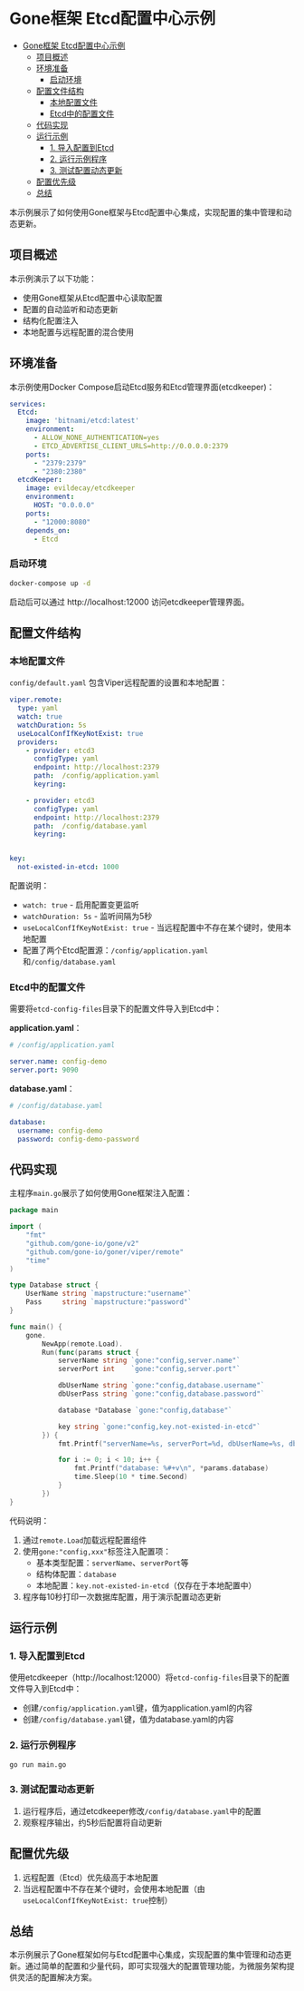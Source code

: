 # Gone框架 Etcd配置中心示例

- [Gone框架 Etcd配置中心示例](#gone框架-etcd配置中心示例)
  - [项目概述](#项目概述)
  - [环境准备](#环境准备)
    - [启动环境](#启动环境)
  - [配置文件结构](#配置文件结构)
    - [本地配置文件](#本地配置文件)
    - [Etcd中的配置文件](#etcd中的配置文件)
  - [代码实现](#代码实现)
  - [运行示例](#运行示例)
    - [1. 导入配置到Etcd](#1-导入配置到etcd)
    - [2. 运行示例程序](#2-运行示例程序)
    - [3. 测试配置动态更新](#3-测试配置动态更新)
  - [配置优先级](#配置优先级)
  - [总结](#总结)


本示例展示了如何使用Gone框架与Etcd配置中心集成，实现配置的集中管理和动态更新。

## 项目概述

本示例演示了以下功能：

- 使用Gone框架从Etcd配置中心读取配置
- 配置的自动监听和动态更新
- 结构化配置注入
- 本地配置与远程配置的混合使用

## 环境准备

本示例使用Docker Compose启动Etcd服务和Etcd管理界面(etcdkeeper)：

```yaml
services:
  Etcd:
    image: 'bitnami/etcd:latest'
    environment:
      - ALLOW_NONE_AUTHENTICATION=yes
      - ETCD_ADVERTISE_CLIENT_URLS=http://0.0.0.0:2379
    ports:
      - "2379:2379"
      - "2380:2380"
  etcdKeeper:
    image: evildecay/etcdkeeper
    environment:
      HOST: "0.0.0.0"
    ports:
      - "12000:8080"
    depends_on:
      - Etcd
```

### 启动环境

```bash
docker-compose up -d
```

启动后可以通过 http://localhost:12000 访问etcdkeeper管理界面。

## 配置文件结构

### 本地配置文件

`config/default.yaml` 包含Viper远程配置的设置和本地配置：

```yaml
viper.remote:
  type: yaml
  watch: true
  watchDuration: 5s
  useLocalConfIfKeyNotExist: true
  providers:
    - provider: etcd3
      configType: yaml
      endpoint: http://localhost:2379
      path:  /config/application.yaml
      keyring:

    - provider: etcd3
      configType: yaml
      endpoint: http://localhost:2379
      path:  /config/database.yaml
      keyring:


key:
  not-existed-in-etcd: 1000
```

配置说明：
- `watch: true` - 启用配置变更监听
- `watchDuration: 5s` - 监听间隔为5秒
- `useLocalConfIfKeyNotExist: true` - 当远程配置中不存在某个键时，使用本地配置
- 配置了两个Etcd配置源：`/config/application.yaml`和`/config/database.yaml`

### Etcd中的配置文件

需要将`etcd-config-files`目录下的配置文件导入到Etcd中：

**application.yaml**：
```yaml
# /config/application.yaml

server.name: config-demo
server.port: 9090
```

**database.yaml**：
```yaml
# /config/database.yaml

database:
  username: config-demo
  password: config-demo-password
```

## 代码实现

主程序`main.go`展示了如何使用Gone框架注入配置：

```go
package main

import (
	"fmt"
	"github.com/gone-io/gone/v2"
	"github.com/gone-io/goner/viper/remote"
	"time"
)

type Database struct {
	UserName string `mapstructure:"username"`
	Pass     string `mapstructure:"password"`
}

func main() {
	gone.
		NewApp(remote.Load).
		Run(func(params struct {
			serverName string `gone:"config,server.name"`
			serverPort int    `gone:"config,server.port"`

			dbUserName string `gone:"config,database.username"`
			dbUserPass string `gone:"config,database.password"`

			database *Database `gone:"config,database"`

			key string `gone:"config,key.not-existed-in-etcd"`
		}) {
			fmt.Printf("serverName=%s, serverPort=%d, dbUserName=%s, dbUserPass=%s, key=%s\n", params.serverName, params.serverPort, params.dbUserName, params.dbUserPass, params.key)

			for i := 0; i < 10; i++ {
				fmt.Printf("database: %#+v\n", *params.database)
				time.Sleep(10 * time.Second)
			}
		})
}
```

代码说明：

1. 通过`remote.Load`加载远程配置组件
2. 使用`gone:"config,xxx"`标签注入配置项：
   - 基本类型配置：`serverName`、`serverPort`等
   - 结构体配置：`database`
   - 本地配置：`key.not-existed-in-etcd`（仅存在于本地配置中）
3. 程序每10秒打印一次数据库配置，用于演示配置动态更新

## 运行示例

### 1. 导入配置到Etcd

使用etcdkeeper（http://localhost:12000）将`etcd-config-files`目录下的配置文件导入到Etcd中：

- 创建`/config/application.yaml`键，值为application.yaml的内容
- 创建`/config/database.yaml`键，值为database.yaml的内容

### 2. 运行示例程序

```bash
go run main.go
```

### 3. 测试配置动态更新

1. 运行程序后，通过etcdkeeper修改`/config/database.yaml`中的配置
2. 观察程序输出，约5秒后配置将自动更新

## 配置优先级

1. 远程配置（Etcd）优先级高于本地配置
2. 当远程配置中不存在某个键时，会使用本地配置（由`useLocalConfIfKeyNotExist: true`控制）

## 总结

本示例展示了Gone框架如何与Etcd配置中心集成，实现配置的集中管理和动态更新。通过简单的配置和少量代码，即可实现强大的配置管理功能，为微服务架构提供灵活的配置解决方案。